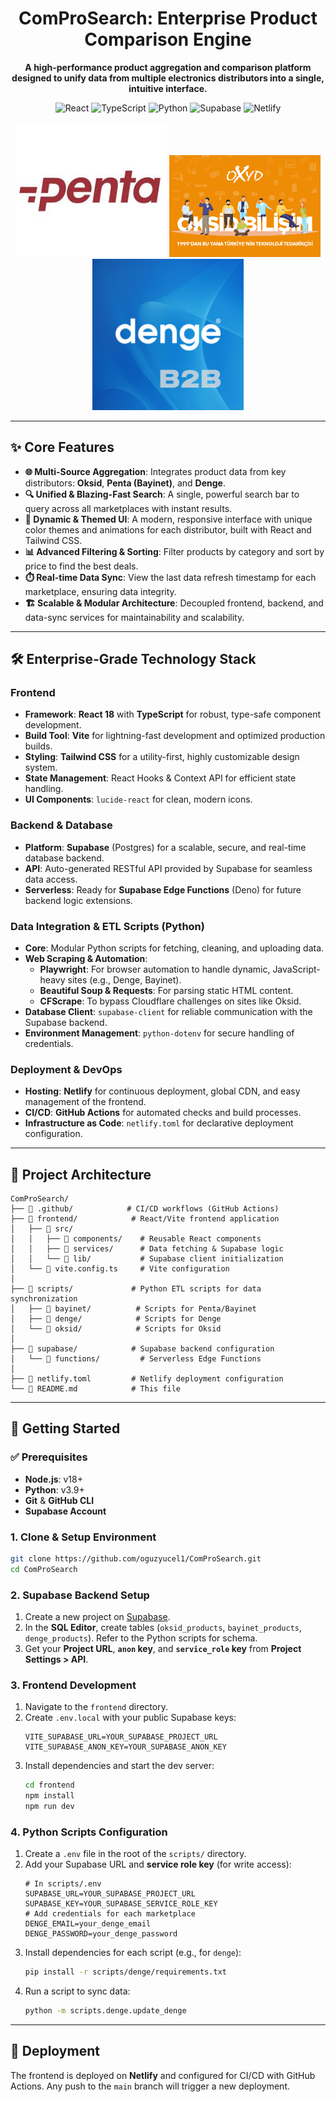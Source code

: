 <div align="center">
  <h1>ComProSearch: Enterprise Product Comparison Engine</h1>
  <p>
    <strong>A high-performance product aggregation and comparison platform designed to unify data from multiple electronics distributors into a single, intuitive interface.</strong>
  </p>
  
  <p>
    <img src="https://img.shields.io/badge/React-20232A?style=for-the-badge&logo=react&logoColor=61DAFB" alt="React"/>
    <img src="https://img.shields.io/badge/TypeScript-007ACC?style=for-the-badge&logo=typescript&logoColor=white" alt="TypeScript"/>
    <img src="https://img.shields.io/badge/Python-3776AB?style=for-the-badge&logo=python&logoColor=white" alt="Python"/>
    <img src="https://img.shields.io/badge/Supabase-3FCF8E?style=for-the-badge&logo=supabase&logoColor=white" alt="Supabase"/>
    <img src="https://img.shields.io/badge/Netlify-00C7B7?style=for-the-badge&logo=netlify&logoColor=white" alt="Netlify"/>
  </p>
</div>

<div align="center">
  <img src="frontend/public/images/penta_banner.jpg" alt="Penta Banner" width="48%"/>
  <img src="frontend/public/images/oksid_banner.jpg" alt="Oksid Banner" width="48%"/>
  <img src="frontend/public/images/denge_banner.png" alt="Oksid Banner" width="48%"/>
</div>

---

## ✨ Core Features

- **🌐 Multi-Source Aggregation**: Integrates product data from key distributors: **Oksid**, **Penta (Bayinet)**, and **Denge**.
- **🔍 Unified & Blazing-Fast Search**: A single, powerful search bar to query across all marketplaces with instant results.
- **🎨 Dynamic & Themed UI**: A modern, responsive interface with unique color themes and animations for each distributor, built with React and Tailwind CSS.
- **📊 Advanced Filtering & Sorting**: Filter products by category and sort by price to find the best deals.
- **⏱️ Real-time Data Sync**: View the last data refresh timestamp for each marketplace, ensuring data integrity.
- **🏗️ Scalable & Modular Architecture**: Decoupled frontend, backend, and data-sync services for maintainability and scalability.

---

## 🛠️ Enterprise-Grade Technology Stack

### **Frontend**

- **Framework**: **React 18** with **TypeScript** for robust, type-safe component development.
- **Build Tool**: **Vite** for lightning-fast development and optimized production builds.
- **Styling**: **Tailwind CSS** for a utility-first, highly customizable design system.
- **State Management**: React Hooks & Context API for efficient state handling.
- **UI Components**: `lucide-react` for clean, modern icons.

### **Backend & Database**

- **Platform**: **Supabase** (Postgres) for a scalable, secure, and real-time database backend.
- **API**: Auto-generated RESTful API provided by Supabase for seamless data access.
- **Serverless**: Ready for **Supabase Edge Functions** (Deno) for future backend logic extensions.

### **Data Integration & ETL Scripts (Python)**

- **Core**: Modular Python scripts for fetching, cleaning, and uploading data.
- **Web Scraping & Automation**:
  - **Playwright**: For browser automation to handle dynamic, JavaScript-heavy sites (e.g., Denge, Bayinet).
  - **Beautiful Soup & Requests**: For parsing static HTML content.
  - **CFScrape**: To bypass Cloudflare challenges on sites like Oksid.
- **Database Client**: `supabase-client` for reliable communication with the Supabase backend.
- **Environment Management**: `python-dotenv` for secure handling of credentials.

### **Deployment & DevOps**

- **Hosting**: **Netlify** for continuous deployment, global CDN, and easy management of the frontend.
- **CI/CD**: **GitHub Actions** for automated checks and build processes.
- **Infrastructure as Code**: `netlify.toml` for declarative deployment configuration.

---

## 📂 Project Architecture

```
ComProSearch/
├── 📁 .github/            # CI/CD workflows (GitHub Actions)
├── 📁 frontend/            # React/Vite frontend application
│   ├── 📁 src/
│   │   ├── 📁 components/    # Reusable React components
│   │   ├── 📁 services/      # Data fetching & Supabase logic
│   │   └── 📁 lib/           # Supabase client initialization
│   └── 📄 vite.config.ts     # Vite configuration
│
├── 📁 scripts/             # Python ETL scripts for data synchronization
│   ├── 📁 bayinet/          # Scripts for Penta/Bayinet
│   ├── 📁 denge/            # Scripts for Denge
│   └── 📁 oksid/            # Scripts for Oksid
│
├── 📁 supabase/            # Supabase backend configuration
│   └── 📁 functions/         # Serverless Edge Functions
│
├── 📄 netlify.toml         # Netlify deployment configuration
└── 📄 README.md            # This file
```

---

## 🚀 Getting Started

### ✅ Prerequisites

- **Node.js**: v18+
- **Python**: v3.9+
- **Git** & **GitHub CLI**
- **Supabase Account**

### 1. Clone & Setup Environment

```bash
git clone https://github.com/oguzyucel1/ComProSearch.git
cd ComProSearch
```

### 2. Supabase Backend Setup

1.  Create a new project on [Supabase](https://supabase.com/).
2.  In the **SQL Editor**, create tables (`oksid_products`, `bayinet_products`, `denge_products`). Refer to the Python scripts for schema.
3.  Get your **Project URL**, **`anon` key**, and **`service_role` key** from **Project Settings > API**.

### 3. Frontend Development

1.  Navigate to the `frontend` directory.
2.  Create `.env.local` with your public Supabase keys:
    ```env
    VITE_SUPABASE_URL=YOUR_SUPABASE_PROJECT_URL
    VITE_SUPABASE_ANON_KEY=YOUR_SUPABASE_ANON_KEY
    ```
3.  Install dependencies and start the dev server:
    ```bash
    cd frontend
    npm install
    npm run dev
    ```

### 4. Python Scripts Configuration

1.  Create a `.env` file in the root of the `scripts/` directory.
2.  Add your Supabase URL and **service role key** (for write access):
    ```env
    # In scripts/.env
    SUPABASE_URL=YOUR_SUPABASE_PROJECT_URL
    SUPABASE_KEY=YOUR_SUPABASE_SERVICE_ROLE_KEY
    # Add credentials for each marketplace
    DENGE_EMAIL=your_denge_email
    DENGE_PASSWORD=your_denge_password
    ```
3.  Install dependencies for each script (e.g., for `denge`):
    ```bash
    pip install -r scripts/denge/requirements.txt
    ```
4.  Run a script to sync data:
    ```bash
    python -m scripts.denge.update_denge
    ```

---

## 🚢 Deployment

The frontend is deployed on **Netlify** and configured for CI/CD with GitHub Actions. Any push to the `main` branch will trigger a new deployment.
